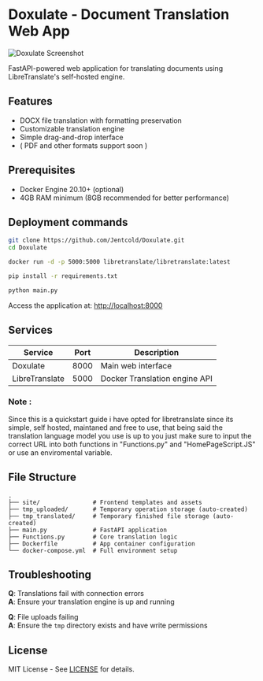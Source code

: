 # Doxulate - Document Translation Web App

![Doxulate Screenshot ](https://github.com/user-attachments/assets/cdd7d29e-4bdd-42cf-ba66-e9bba2efac0c)



FastAPI-powered web application for translating documents using LibreTranslate's self-hosted engine.

## Features

- DOCX file translation with formatting preservation 
- Customizable translation engine
- Simple drag-and-drop interface
- ( PDF and other formats support soon )

## Prerequisites

- Docker Engine 20.10+ (optional)
- 4GB RAM minimum (8GB recommended for better performance)

## Deployment commands

```bash
git clone https://github.com/Jentcold/Doxulate.git
cd Doxulate

docker run -d -p 5000:5000 libretranslate/libretranslate:latest

pip install -r requirements.txt

python main.py

```

Access the application at: [http://localhost:8000](http://localhost:8000)

## Services

| Service | Port | Description |
|---------|------|-------------|
| Doxulate | 8000 | Main web interface |
| LibreTranslate | 5000 | Docker Translation engine API |

### Note :

Since this is a quickstart guide i have opted for libretranslate since its simple, self hosted, maintaned and free to use, that being said the translation language model you use is up to you just make sure to input the correct URL into both functions in "Functions.py" and "HomePageScript.JS" or use an enviromental variable.

## File Structure

```
.
├── site/               # Frontend templates and assets
├── tmp_uploaded/       # Temporary operation storage (auto-created)
├── tmp_translated/     # Temporary finished file storage (auto-created)
├── main.py             # FastAPI application
├── Functions.py        # Core translation logic
├── Dockerfile          # App container configuration
└── docker-compose.yml  # Full environment setup
```

## Troubleshooting

**Q**: Translations fail with connection errors  
**A**: Ensure your translation engine is up and running 

**Q**: File uploads failing  
**A**: Ensure the `tmp` directory exists and have write permissions

## License

MIT License - See [LICENSE](LICENSE) for details.
